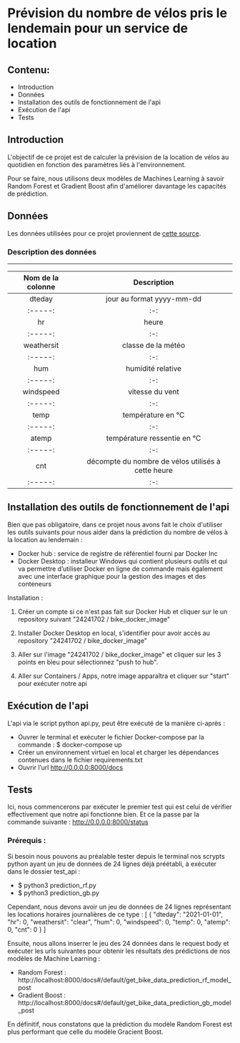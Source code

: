 # Prévision du nombre de vélos pris le lendemain pour un service de location
## Contenu:
- Introduction
- Données
- Installation des outils de fonctionnement de l'api
- Exécution de l'api
- Tests

## Introduction
L'objectif de ce projet est de calculer la prévision de la location de vélos au quotidien en fonction des paramètres liés à l'environnement.

Pour se faire, nous utilisons deux modèles de Machines Learning à savoir Random Forest et Gradient Boost afin d'améliorer davantage les capacités de prédiction.

## Données
Les données utilisées pour ce projet proviennent de <a href="https://assets-datascientest.s3-eu-west-1.amazonaws.com/de/total/bike.csv" target="_blank"> cette source</a>.

### Description des données	

*********************

| Nom de la colonne    |     Description   |
| :-----: | :-: |
| dteday        |        jour au format yyyy-mm-dd      |
| :-----: | :-: |
| hr            |        heure    |
| :-----: | :-: |
| weathersit    |        classe de la météo      |
| :-----: | :-: |
| hum           |        humidité relative       |
| :-----: | :-: |
| windspeed     |        vitesse du vent       |
| :-----: | :-: |
| temp          |        température en °C       |
| :-----: | :-: |
| atemp         |        température ressentie en °C      |
| :-----: | :-: |
| cnt           |        décompte du nombre de vélos utilisés à cette heure        |
| :-----: | :-: |



## Installation des outils de fonctionnement de l'api
Bien que pas obligatoire, dans ce projet nous avons fait le choix d'utiliser les outils suivants pour nous aider dans la prédiction du nombre de vélos à la location au lendemain  :
- Docker hub : service de registre de référentiel fourni par Docker Inc
- Docker Desktop : installeur Windows qui contient plusieurs outils et qui va permettre d’utiliser Docker en ligne de commande mais également avec une interface graphique pour la gestion des images et des conteneurs

Installation :

1. Créer un compte si ce n'est pas fait sur Docker Hub et cliquer sur le un repository suivant "24241702 / bike_docker_image"
	
2. Installer Docker Desktop en local, s'identifier pour avoir accès au repository "24241702 / bike_docker_image"
	
3. Aller sur l'image "24241702 / bike_docker_image" et cliquer sur les 3 points en bleu pour sélectionnez "push to hub".
	
4. Aller sur Containers / Apps, notre image apparaîtra et cliquer sur "start" pour exécuter notre api


## Exécution de l'api
L'api via le script python api.py, peut être exécuté de la manière ci-après :
- Ouvrer le terminal et exécuter le fichier Docker-compose par la commande : 
$ docker-compose up
- Créer un environnement virtuel en local et charger les dépendances contenues dans le fichier requirements.txt
- Ouvrir l’url http://0.0.0.0:8000/docs


## Tests
Ici, nous commencerons par exécuter le premier test qui est celui de vérifier effectivement que notre api fonctionne bien. Et ce la passe par la commande suivante : http://0.0.0.0:8000/status

### Prérequis :

Si besoin nous pouvons au préalable tester depuis le terminal nos scrypts python ayant un jeu de données de 24 lignes déjà préétabli, à exécuter dans le dossier test_api :
- $ python3 prediction_rf.py
- $ python3 prediction_gb.py


Cependant, nous devons avoir un jeu de données de 24 lignes représentant les locations horaires journalières de ce type :
[
  {
    "dteday": "2021-01-01",
    "hr": 0,
    "weathersit": "clear",
    "hum": 0,
    "windspeed": 0,
    "temp": 0,
    "atemp": 0,
    "cnt": 0
  }
]

Ensuite, nous allons inserrer le jeu des 24 données dans le request body et exécuter les urls suivantes pour obtenir les résultats des prédictions de nos modèles de Machine Learning :
- Random Forest : http://localhost:8000/docs#/default/get_bike_data_prediction_rf_model_post
- Gradient Boost : http://localhost:8000/docs#/default/get_bike_data_prediction_gb_model_post

En définitif, nous constatons que la prédiction du modèle Random Forest est plus performant que celle du modèle Gracient Boost.




